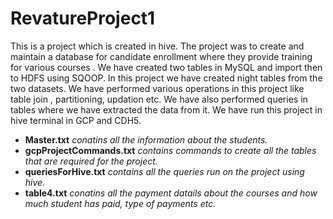 # RevatureProject1
This is a project which is created in hive. 
The project was to create and maintain a database for candidate enrollment  where they provide training for various courses . 
We have created two tables in MySQL and import then to HDFS using SQOOP.
In this project we have created night tables from the two datasets. 
We have performed various operations in this project like table join , partitioning, updation etc. We have also performed queries in tables where we have extracted the data from it. 
We have run this project in hive terminal in GCP and CDH5.
- **Master.txt** *conatins all the information about the students.*
- **gcpProjectCommands.txt** *contains commands to create all the tables that are required for the project.*
- **queriesForHive.txt** *contains all the queries run on the project using hive.*
- **table4.txt** *conatins all the payment datails about the courses and how much student has paid, type of payments etc.*
